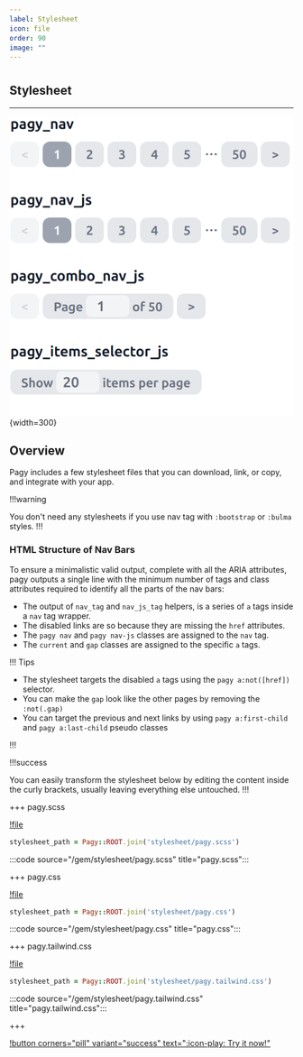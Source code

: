 ```yaml
---
label: Stylesheet
icon: file
order: 90
image: ""
---
```


# 

## Stylesheet

---

![Pagy Style](../assets/images/pagy-style.png){width=300}

## Overview

Pagy includes a few stylesheet files that you can download, link, or copy, and integrate with your app.

!!!warning

You don't need any stylesheets if you use nav tag with `:bootstrap` or `:bulma` styles.
!!!

### HTML Structure of Nav Bars

To ensure a minimalistic valid output, complete with all the ARIA attributes, pagy outputs a single line with the minimum number of tags
and class attributes required to identify all the parts of the nav bars:

- The output of `nav_tag` and `nav_js_tag` helpers, is a series of `a` tags inside a `nav` tag wrapper.
- The disabled links are so because they are missing the `href` attributes.
- The `pagy nav` and `pagy nav-js` classes are assigned to the `nav` tag.
- The `current` and `gap` classes are assigned to the specific `a` tags.

!!! Tips

- The stylesheet targets the disabled `a` tags using the `pagy a:not([href])` selector.
- You can make the `gap` look like the other pages by removing the `:not(.gap)`
- You can target the previous and next links by using `pagy a:first-child` and `pagy a:last-child` pseudo classes

!!!

!!!success

You can easily transform the stylesheet below by editing the content inside the curly brackets, usually leaving everything else untouched.
!!!

+++ pagy.scss

[!file](../gem/stylesheet/pagy.scss)

```ruby 
stylesheet_path = Pagy::ROOT.join('stylesheet/pagy.scss')
```

:::code source="/gem/stylesheet/pagy.scss" title="pagy.scss":::

+++ pagy.css

[!file](../gem/stylesheet/pagy.css)

```ruby 
stylesheet_path = Pagy::ROOT.join('stylesheet/pagy.css')
```

:::code source="/gem/stylesheet/pagy.css" title="pagy.css":::

+++ pagy.tailwind.css

[!file](../gem/stylesheet/pagy.tailwind.css)

```ruby 
stylesheet_path = Pagy::ROOT.join('stylesheet/pagy.tailwind.css')
```

:::code source="/gem/stylesheet/pagy.tailwind.css" title="pagy.tailwind.css":::

+++

[!button corners="pill" variant="success" text=":icon-play: Try it now!"](../sandbox/playground#3-demo-app)
